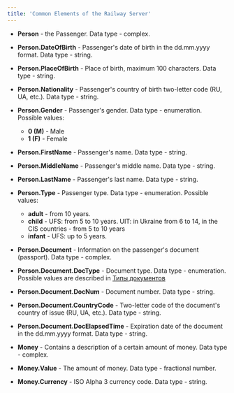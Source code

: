 ```yaml
---
title: 'Common Elements of the Railway Server'
---
```


-   **Person** - the Passenger. Data type - complex.
-   **Person.DateOfBirth** - Passenger's date of birth in the dd.mm.yyyy format. Data type - string.
-   **Person.PlaceOfBirth** - Place of birth, maximum 100 characters. Data type - string.
-   **Person.Nationality** - Passenger's country of birth two-letter code (RU, UA, etc.).  Data type - string.
-   **Person.Gender** - Passenger's gender. Data type - enumeration. Possible values:
    -   **0 (M)** - Male
    -   **1 (F)** - Female
-   **Person.FirstName** - Passenger's name. Data type - string.
-   **Person.MiddleName** - Passenger's middle name. Data type - string.
-   **Person.LastName** - Passenger's last name. Data type - string.
-   **Person.Type** - Passenger type. Data type - enumeration. Possible values:
    -   **adult** - from 10 years.
    -   **child** - UFS: from 5 to 10 years. UIT: in Ukraine from 6 to 14, in the CIS countries - from 5 to 10 years
    -   **infant** - UFS: up to 5 years.
-   **Person.Document** - Information on the passenger's document (passport). Data type - complex.
-   **Person.Document.DocType** - Document type. Data type - enumeration. Possible values are described in [Типы документов](http://dev.support.nemo.travel/dev/%D0%A2%D0%B8%D0%BF%D1%8B_%D0%B4%D0%BE%D0%BA%D1%83%D0%BC%D0%B5%D0%BD%D1%82%D0%BE%D0%B2)
-   **Person.Document.DocNum** - Document number. Data type - string.
-   **Person.Document.CountryCode** - Two-letter code of the document's country of issue (RU, UA, etc.). Data type - string.
-   **Person.Document.DocElapsedTime** - Expiration date of the document in the dd.mm.yyyy format. Data type - string.

-   **Money** - Contains a description of a certain amount of money.  Data type - complex.
-   **Money.Value** - The amount of money. Data type - fractional number.
-   **Money.Currency** - ISO Alpha 3 currency code. Data type - string.